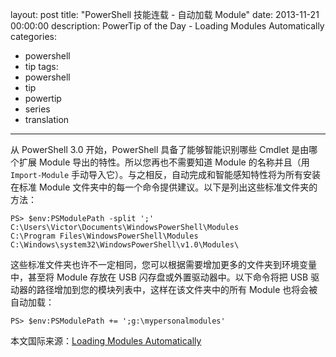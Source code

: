 ﻿layout: post
title: "PowerShell 技能连载 - 自动加载 Module"
date: 2013-11-21 00:00:00
description: PowerTip of the Day - Loading Modules Automatically
categories:
- powershell
- tip
tags:
- powershell
- tip
- powertip
- series
- translation
---
从 PowerShell 3.0 开始，PowerShell 具备了能够智能识别哪些 Cmdlet 是由哪个扩展 Module 导出的特性。所以您再也不需要知道 Module 的名称并且（用 `Import-Module` 手动导入它）。与之相反，自动完成和智能感知特性将为所有安装在标准 Module 文件夹中的每一个命令提供建议。以下是列出这些标准文件夹的方法：

	PS> $env:PSModulePath -split ';'
	C:\Users\Victor\Documents\WindowsPowerShell\Modules
	C:\Program Files\WindowsPowerShell\Modules
	C:\Windows\system32\WindowsPowerShell\v1.0\Modules\

这些标准文件夹也许不一定相同，您可以根据需要增加更多的文件夹到环境变量中，甚至将 Module 存放在 USB 闪存盘或外置驱动器中。以下命令将把 USB 驱动器的路径增加到您的模块列表中，这样在该文件夹中的所有 Module 也将会被自动加载：

	PS> $env:PSModulePath += ';g:\mypersonalmodules'

<!--more-->
本文国际来源：[Loading Modules Automatically](http://community.idera.com/powershell/powertips/b/tips/posts/loading-modules-automatically)
